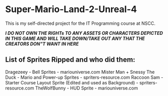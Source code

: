 # Super-Mario-Land-2-Unreal-4
 This is my self-directed project for the IT Programming course at NSCC.
 
***I DO NOT OWN THE RIGHTs TO ANY ASSETS OR CHARACTERS DEPICTED IN THIS GAME AND WILL TAKE DOWN/TAKE OUT ANY THAT THE CREATORS DON"T WANT IN HERE***
 
 
 List of Sprites Ripped and who did them:
-----------------------------------------------------------------------------------------------------
 Dragezeey - Bell Sprites - mariouniverse.com
 Mister Man + Snessy The Duck - Mario and Power-up Sprites - spriters-resource.com
 Raccoon Sam - Starter Course Layout Sprite (Edited and used as Background) - spriters-resource.com
 TheWolfBunny - HUD Sprite - mariouniverse.com
 
